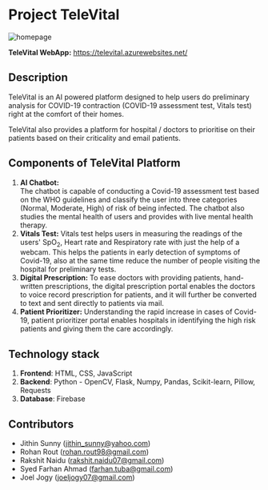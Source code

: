 # Project TeleVital
![homepage](homepage.png)

**TeleVital WebApp:** https://televital.azurewebsites.net/
## Description
TeleVital is an AI powered platform designed to help users do preliminary analysis for COVID-19 contraction (COVID-19 assessment test, Vitals test) right at the comfort of their homes.  

TeleVital also provides a platform for hospital / doctors to prioritise on their patients based on their criticality and email patients.

## Components of TeleVital Platform
1. **AI Chatbot:**  	
	The chatbot is capable of conducting a Covid-19 assessment test based on the WHO guidelines and classify the user into three categories (Normal, Moderate, High) of risk of being infected. 
	The chatbot also studies the mental health of users and provides with live mental health therapy. 
2. **Vitals Test:**
	Vitals test helps users in measuring the readings of the users' SpO$_2$, Heart rate and Respiratory rate with just the help of a webcam. This helps the patients in early detection of symptoms of Covid-19, also at the same time reduce the number of people visiting the hospital for preliminary tests.
3. **Digital Prescription:**
	To ease doctors with providing patients, hand-written prescriptions, the digital prescription portal enables the doctors to voice record prescription for patients, and it will further be converted to text and sent directly to patients via mail.
4. **Patient Prioritizer:** 
Understanding the rapid increase in cases of Covid-19, patient prioritizer portal enables hospitals in identifying the high risk patients and giving them the care accordingly.
	 

## Technology stack

1. **Frontend**: HTML, CSS, JavaScript
2. **Backend**: Python - OpenCV, Flask, Numpy, Pandas, Scikit-learn, Pillow, Requests
3. **Database**: Firebase


## Contributors

- Jithin Sunny (jithin_sunny@yahoo.com)
- Rohan Rout (rohan.rout98@gmail.com)
- Rakshit Naidu (rakshit.naidu07@gmail.com)
- Syed Farhan Ahmad (farhan.tuba@gmail.com)
- Joel Jogy (joeljogy07@gmail.com)
